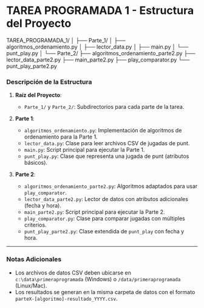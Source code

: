 # TAREA PROGRAMADA 1 - Estructura del Proyecto

TAREA_PROGRAMADA_1/
│
├── Parte_1/
│ ├── algoritmos_ordenamiento.py
│ ├── lector_data.py
│ ├── main.py
│ └── punt_play.py
│
└── Parte_2/
├── algoritmos_ordenamiento_parte2.py
├── lector_data_parte2.py
├── main_parte2.py
├── play_comparator.py
└── punt_play_parte2.py

### Descripción de la Estructura

1. **Raíz del Proyecto**:
   - `Parte_1/` y `Parte_2/`: Subdirectorios para cada parte de la tarea.

2. **Parte 1**:
   - `algoritmos_ordenamiento.py`: Implementación de algoritmos de ordenamiento para la Parte 1.
   - `lector_data.py`: Clase para leer archivos CSV de jugadas de punt.
   - `main.py`: Script principal para ejecutar la Parte 1.
   - `punt_play.py`: Clase que representa una jugada de punt (atributos básicos).

3. **Parte 2**:
   - `algoritmos_ordenamiento_parte2.py`: Algoritmos adaptados para usar `play_comparator`.
   - `lector_data_parte2.py`: Lector de datos con atributos adicionales (fecha y hora).
   - `main_parte2.py`: Script principal para ejecutar la Parte 2.
   - `play_comparator.py`: Clase para comparar jugadas con múltiples criterios.
   - `punt_play_parte2.py`: Clase extendida de `punt_play` con fecha y hora.

---

### Notas Adicionales
- Los archivos de datos CSV deben ubicarse en `c:\data\primeraprogramada` (Windows) o `/data/primeraprogramada` (Linux/Mac).
- Los resultados se generan en la misma carpeta de datos con el formato `parteX-[algoritmo]-resultado_YYYY.csv`.
